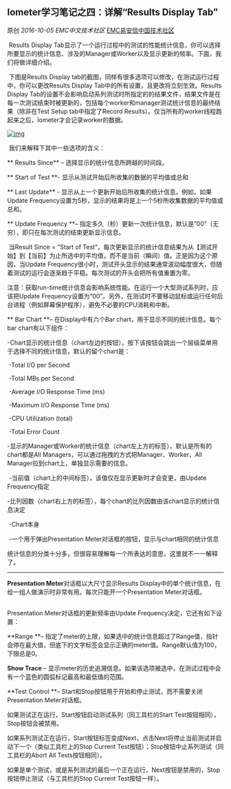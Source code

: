 ## Iometer学习笔记之四：详解“Results Display Tab”

原创 *2016-10-05* *EMC中文技术社区* [EMC易安信中国技术社区](https://mp.weixin.qq.com/s?__biz=MjM5NjY0NzAwMg==&mid=2651771527&idx=1&sn=df0356988d3efd2eee226456d998a0ab&chksm=bd1c6bb28a6be2a41d5aab9f9587ecce5aa5637b935f8c572c764722711f7c5d667b2c0e5cea&scene=21##)

​     Results Display Tab显示了一个运行过程中的测试的性能统计信息，你可以选择所要显示的统计信息、涉及的Manager或Worker以及显示更新的频率。下面，我们将做详细介绍。

​     下图是Results Display tab的截图，同样有很多选项可以修改，在测试运行过程中，你可以更改Results Display Tab中的所有设置，且更改将立刻生效。Results Display Tab的设置不会影响启动系列测试时所指定的的结果文件，结果文件是在每一次测试结束时被更新的，包括每个worker和manager测试统计信息的最终结果（除非在Test Setup tab中指定了Record Results）。仅当所有的worker线程跑起来之后，Iometer才会记录worker的数据。

[![img](http://mmbiz.qpic.cn/mmbiz_jpg/TztEwAzAQIUonP2nm2oCubtD8B9Y3Sjch6P7EUrQoCibB6MohseI9uOUjuZt1qOr9fLf2ywV7YzlnvtJjYm48dQ/640?wx_fmt=jpeg&tp=webp&wxfrom=5&wx_lazy=1)]()

 

​     我们来解释下其中一些选项的含义：

**     Results Since** – 选择显示的统计信息所跨越的时间段。

**     Start of Test **- 显示从测试开始后所收集的数据的平均值或总和

**     Last Update** - 显示从上一个更新开始后所收集的统计信息。例如，如果Update Frequency设置为5秒，显示的结果将是上一个5秒所收集数据的平均值或总和。

**     Update Frequency **– 指定多久（秒）更新一次统计信息，默认是”00”（无穷），即只在每次测试的结束更新显示信息。

​     当Result Since = ”Start of Test”，每次更新显示的统计信息结果为从【测试开始】到【当前】为止所选中的平均值，而不是当前（瞬间）值。正是因为这个原因，当Update Frequency很小时，测试开头显示的结果通常波动幅度很大，但随着测试的运行会逐渐趋于平稳。每次测试的开头会把所有值重置为零。

​    注意：获取run-time统计信息会影响系统性能。在运行一个大型测试系列时，应该把Update Frequency设置为“00”。另外，在测试时不要移动鼠标或运行任何后台进程（例如屏幕保护程序），避免不必要的CPU消耗和中断。

**     Bar Chart **– 在Display中有六个Bar chart，用于显示不同的统计信息。每个bar chart有以下组件：

​     -Chart显示的统计信息（chart左边的按钮），按下该按钮会跳出一个层级菜单用于选择不同的统计信息，默认的留个chart是：

​          -Total I/O per Second

​          -Total MBs per Second

​          -Average I/O Response Time (ms)

​          -Maximum I/O Response Time (ms)

​          -CPU Utilization (total)

​          -Total Error Count

​     -显示的Manager或Worker的统计信息（chart左上方的标签），默认是所有的chart都是All Managers，可以通过拖拽的方式把Manager、Worker、All Manager拉到chart上，单独显示需要的信息。

​     -当前值（chart上的中间标签），该值仅在显示更新时才会变更，由Update Frequency指定

​     -比列因数（chart右上方的标签），每个chart的比列因数由该chart显示的统计信息决定

​     -Chart本身

​     -一个用于弹出Presentation Meter对话框的按钮，显示与chart相同的统计信息

 

统计信息的分类十分多，但很容易理解每一个所表达的意思，这里就不一一解释了。

** **

**Presentation Meter**对话框以大尺寸显示Results Display中的单个统计信息，在给一组人做演示时非常有用。每次只能开一个Presentation Meter对话框。

[![img](data:image/gif;base64,iVBORw0KGgoAAAANSUhEUgAAAAEAAAABCAYAAAAfFcSJAAAADUlEQVQImWNgYGBgAAAABQABh6FO1AAAAABJRU5ErkJggg==)]()

Presentation Meter对话框的更新频率由Update Frequency决定，它还有如下设置：

**Range **– 指定了meter的上限，如果选中的统计信息超过了Range值，指针会停在最大值，但底下的文字标签会显示正确的meter值。Range默认值为100，下限总是0。

**Show Trace** – 显示meter的历史追溯信息。如果该选项被选中，在测试过程中会有一个蓝色的圆弧标记最高和最低值的范围。

**Test Control **– Start和Stop按钮用于开始和停止测试，而不需要关闭Presentation Meter对话框。

如果测试正在运行，Start按钮启动测试系列（同工具栏的Start Test按钮相同），Stop按钮会被禁用。

如果系列测试正在运行，Start按钮标签变成Next，点击Next将停止当前测试并启动下一个（类似工具栏上的Stop Current Test按钮）；Stop按钮中止系列测试（同工具栏的Abort All Tests按钮相同）。

如果是单个测试，或是系列测试的最后一个正在运行，Next按钮是禁用的，Stop按钮停止测试（与工具栏的Stop Current Test按钮一样）。